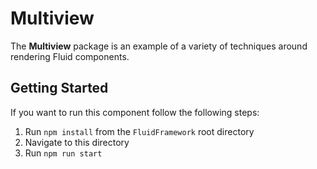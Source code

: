 # Multiview

The **Multiview** package is an example of a variety of techniques around rendering Fluid components.

## Getting Started

If you want to run this component follow the following steps:

1. Run `npm install` from the `FluidFramework` root directory
2. Navigate to this directory
3. Run `npm run start`
